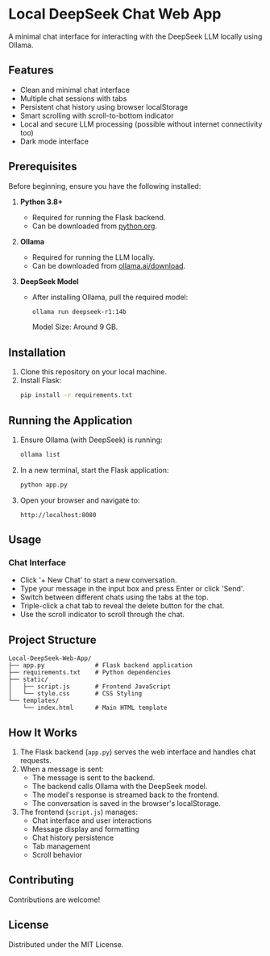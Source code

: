 # Local DeepSeek Chat Web App

A minimal chat interface for interacting with the DeepSeek LLM locally using Ollama.

## Features

- Clean and minimal chat interface
- Multiple chat sessions with tabs
- Persistent chat history using browser localStorage
- Smart scrolling with scroll-to-bottom indicator
- Local and secure LLM processing (possible without internet connectivity too)
- Dark mode interface

## Prerequisites

Before beginning, ensure you have the following installed:

1. **Python 3.8+**
   - Required for running the Flask backend.
   - Can be downloaded from [python.org](https://python.org).

2. **Ollama**
   - Required for running the LLM locally.
   - Can be downloaded from [ollama.ai/download](https://ollama.ai/download).

3. **DeepSeek Model**
   - After installing Ollama, pull the required model:
     ```bash
     ollama run deepseek-r1:14b
     ```
     Model Size: Around 9 GB. 

## Installation

1. Clone this repository on your local machine.
2. Install Flask:
   ```bash
   pip install -r requirements.txt
   ```

## Running the Application

1. Ensure Ollama (with DeepSeek) is running:
   ```bash
   ollama list
   ```

2. In a new terminal, start the Flask application:
   ```bash
   python app.py
   ```

3. Open your browser and navigate to:
   ```
   http://localhost:8080
   ```

## Usage

### Chat Interface

- Click '+ New Chat' to start a new conversation.
- Type your message in the input box and press Enter or click 'Send'.
- Switch between different chats using the tabs at the top.
- Triple-click a chat tab to reveal the delete button for the chat.
- Use the scroll indicator to scroll through the chat.

## Project Structure

```
Local-DeepSeek-Web-App/
├── app.py              # Flask backend application
├── requirements.txt    # Python dependencies
├── static/
│   ├── script.js       # Frontend JavaScript
│   └── style.css       # CSS Styling
└── templates/
    └── index.html      # Main HTML template
```

## How It Works

1. The Flask backend (`app.py`) serves the web interface and handles chat requests.
2. When a message is sent:
   - The message is sent to the backend.
   - The backend calls Ollama with the DeepSeek model.
   - The model's response is streamed back to the frontend.
   - The conversation is saved in the browser's localStorage.
3. The frontend (`script.js`) manages:
   - Chat interface and user interactions
   - Message display and formatting
   - Chat history persistence
   - Tab management
   - Scroll behavior

## Contributing

Contributions are welcome!

## License

Distributed under the MIT License. 

